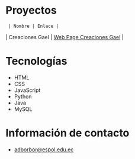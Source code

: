 # Proyectos
     | Nombre | Enlace |
| Creaciones Gael | [Web Page Creaciones Gael](https://creacionesgael.netlify.app)  |
# Tecnologías

  * HTML
  * CSS
  * JavaScript
  * Python
  * Java
  * MySQL

# Información de contacto
  * adborbor@espol.edu.ec
